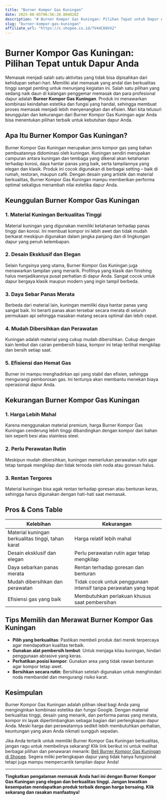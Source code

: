 ```yaml
---
title: "Burner Kompor Gas Kuningan"
date: 2025-08-05T06:56:20.804020Z
description: "# Burner Kompor Gas Kuningan: Pilihan Tepat untuk Dapur Anda..."
slug: "burner-kompor-gas-kuningan"
affiliate_url: "https://s.shopee.co.id/7V44C68VX2"
---
```

# Burner Kompor Gas Kuningan: Pilihan Tepat untuk Dapur Anda

Memasak menjadi salah satu aktivitas yang tidak bisa dipisahkan dari kehidupan sehari-hari. Memiliki alat memasak yang andal dan berkualitas tinggi sangat penting untuk menunjang kegiatan ini. Salah satu pilihan yang sedang naik daun di kalangan penggemar memasak dan para profesional dapur adalah **Burner Kompor Gas Kuningan**. Produk ini menawarkan kombinasi keindahan estetika dan fungsi yang handal, sehingga membuat proses memasak menjadi lebih menyenangkan dan efisien. Mari kita telusuri keunggulan dan kekurangan dari Burner Kompor Gas Kuningan agar Anda bisa menentukan pilihan terbaik untuk kebutuhan dapur Anda.

## Apa Itu Burner Kompor Gas Kuningan?

Burner Kompor Gas Kuningan merupakan jenis kompor gas yang bahan pembuatannya didominasi oleh kuningan. Kuningan sendiri merupakan campuran antara kuningan dan tembaga yang dikenal akan ketahanan terhadap korosi, daya hantar panas yang baik, serta tampilannya yang elegan dan klasik. Produk ini cocok digunakan di berbagai setting – baik di rumah, restoran, maupun café. Dengan desain yang artistik dan material berkualitas, Burner Kompor Gas Kuningan mampu memberikan performa optimal sekaligus menambah nilai estetika dapur Anda.

## Keunggulan Burner Kompor Gas Kuningan

### 1. Material Kuningan Berkualitas Tinggi

Material kuningan yang digunakan memiliki ketahanan terhadap panas tinggi dan korosi. Ini membuat kompor ini lebih awet dan tidak mudah berkarat meskipun digunakan dalam jangka panjang dan di lingkungan dapur yang penuh kelembapan.

### 2. Desain Eksklusif dan Elegan

Selain fungsinya yang utama, Burner Kompor Gas Kuningan juga menawarkan tampilan yang menarik. Profilnya yang klasik dan finishing halus menjadikannya pusat perhatian di dapur Anda. Sangat cocok untuk dapur bergaya klasik maupun modern yang ingin tampil berbeda.

### 3. Daya Sebar Panas Merata

Berbeda dari material lain, kuningan memiliki daya hantar panas yang sangat baik. Ini berarti panas akan tersebar secara merata di seluruh permukaan api sehingga masakan matang secara optimal dan lebih cepat.

### 4. Mudah Dibersihkan dan Perawatan

Kuningan adalah material yang cukup mudah dibersihkan. Cukup dengan kain lembut dan cairan pembersih biasa, kompor ini tetap terlihat mengkilap dan bersih setiap saat.

### 5. Efisiensi dan Hemat Gas

Burner ini mampu menghadirkan api yang stabil dan efisien, sehingga mengurangi pemborosan gas. Ini tentunya akan membantu menekan biaya operasional dapur Anda.

## Kekurangan Burner Kompor Gas Kuningan

### 1. Harga Lebih Mahal

Karena menggunakan material premium, harga Burner Kompor Gas Kuningan cenderung lebih tinggi dibandingkan dengan kompor dari bahan lain seperti besi atau stainless steel.

### 2. Perlu Perawatan Rutin

Meskipun mudah dibersihkan, kuningan memerlukan perawatan rutin agar tetap tampak mengkilap dan tidak ternoda oleh noda atau goresan halus.

### 3. Rentan Tergores

Material kuningan bisa agak rentan terhadap goresan atau benturan keras, sehingga harus digunakan dengan hati-hati saat memasak.

## Pros & Cons Table

| **Kelebihan**               | **Kekurangan**                     |
|----------------------------|----------------------------------|
| Material kuningan berkualitas tinggi, tahan karat | Harga relatif lebih mahal |
| Desain eksklusif dan elegan | Perlu perawatan rutin agar tetap mengkilap |
| Daya sebarkan panas merata | Rentan terhadap goresan dan benturan |
| Mudah dibersihkan dan perawatan | Tidak cocok untuk penggunaan intensif tanpa perawatan yang tepat |
| Efisiensi gas yang baik | Membutuhkan perlakuan khusus saat pembersihan |

## Tips Memilih dan Merawat Burner Kompor Gas Kuningan

- **Pilih yang berkualitas**: Pastikan membeli produk dari merek terpercaya agar mendapatkan kualitas terbaik.
- **Gunakan alat pembersih lembut**: Untuk menjaga kilau kuningan, hindari penggunaan abrasive yang keras.
- **Perhatikan posisi kompor**: Gunakan area yang tidak rawan benturan agar kompor tetap awet.
- **Bersihkan secara rutin**: Bersihkan setelah digunakan untuk menghindari noda membandel dan mengurangi risiko karat.

## Kesimpulan

Burner Kompor Gas Kuningan adalah pilihan ideal bagi Anda yang menginginkan kombinasi estetika dan fungsi Google. Dengan material berkualitas tinggi, desain yang menarik, dan performa panas yang merata, kompor ini layak dipertimbangkan sebagai bagian dari perlengkapan dapur Anda. Meski harga dan perawatannya sedikit lebih membutuhkan perhatian, keuntungan yang akan Anda nikmati sungguh sepadan.

Jika Anda tertarik untuk memiliki Burner Kompor Gas Kuningan berkualitas, jangan ragu untuk membelinya sekarang! Klik link berikut ini untuk melihat berbagai pilihan dan penawaran menarik: [Beli Burner Kompor Gas Kuningan di Shopee](https://s.shopee.co.id/7V44C68VX2). Segera miliki perlengkapan dapur yang tidak hanya fungsional tetapi juga mampu mempercantik tampilan dapur Anda!

---

**Tingkatkan pengalaman memasak Anda hari ini dengan Burner Kompor Gas Kuningan yang elegan dan berkualitas tinggi. Jangan lewatkan kesempatan mendapatkan produk terbaik dengan harga bersaing. Klik sekarang dan rasakan manfaatnya!**